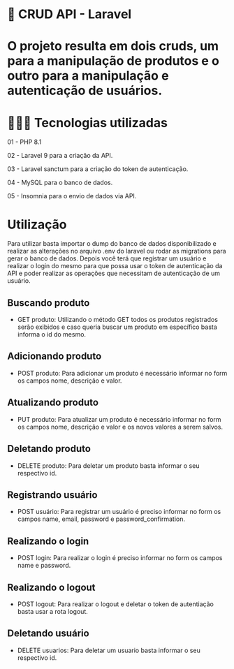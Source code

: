 # 🚀 CRUD API - Laravel

# O projeto resulta em dois cruds, um para a manipulação de produtos e o outro para a manipulação e autenticação de usuários.

# 👨🏼‍💻 Tecnologias utilizadas

01 - PHP 8.1

02 - Laravel 9 para a criação da API.

03 - Laravel sanctum para a criação do token de autenticação.

04 - MySQL para o banco de dados.

05 - Insomnia para o envio de dados via API.


# Utilização

Para utilizar basta importar o dump do banco de dados disponibilizado e realizar as alterações no arquivo .env do laravel ou rodar as migrations para gerar o banco de dados. Depois você terá que registrar um usuário e realizar o login do mesmo para que possa usar o token de autenticação da API e poder realizar as operações que necessitam de autenticação de um usuário.

## Buscando produto
- GET produto: Utilizando o método GET todos os produtos registrados serão exibidos e caso queria buscar um produto em específico basta informa o id do mesmo.

## Adicionando produto
- POST produto: Para adicionar um produto é necessário informar no form os campos nome, descrição e valor.

## Atualizando produto
- PUT produto: Para atualizar um produto é necessário informar no form os campos nome, descrição e valor e os novos valores a serem salvos.

## Deletando produto
- DELETE produto: Para deletar um produto basta informar o seu respectivo id.

## Registrando usuário
- POST usuário: Para registrar um usuário é preciso informar no form os campos name, email, password e password_confirmation.

## Realizando o login
- POST login: Para realizar o login é preciso informar no form os campos name e password.

## Realizando o logout
- POST logout: Para realizar o logout e deletar o token de autentiação basta usar a rota logout.

## Deletando usuário
- DELETE usuarios: Para deletar um usuario basta informar o seu respectivo id.